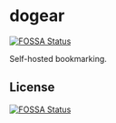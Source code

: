 # dogear
[![FOSSA Status](https://app.fossa.io/api/projects/git%2Bgithub.com%2Fjamesa%2Fdogear.svg?type=shield)](https://app.fossa.io/projects/git%2Bgithub.com%2Fjamesa%2Fdogear?ref=badge_shield)

Self-hosted bookmarking.


## License
[![FOSSA Status](https://app.fossa.io/api/projects/git%2Bgithub.com%2Fjamesa%2Fdogear.svg?type=large)](https://app.fossa.io/projects/git%2Bgithub.com%2Fjamesa%2Fdogear?ref=badge_large)